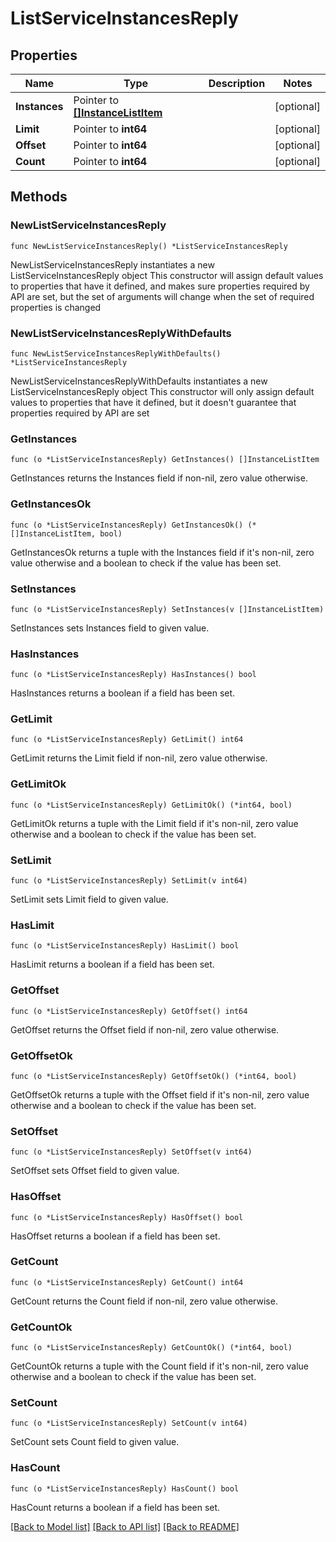 # ListServiceInstancesReply

## Properties

Name | Type | Description | Notes
------------ | ------------- | ------------- | -------------
**Instances** | Pointer to [**[]InstanceListItem**](InstanceListItem.md) |  | [optional] 
**Limit** | Pointer to **int64** |  | [optional] 
**Offset** | Pointer to **int64** |  | [optional] 
**Count** | Pointer to **int64** |  | [optional] 

## Methods

### NewListServiceInstancesReply

`func NewListServiceInstancesReply() *ListServiceInstancesReply`

NewListServiceInstancesReply instantiates a new ListServiceInstancesReply object
This constructor will assign default values to properties that have it defined,
and makes sure properties required by API are set, but the set of arguments
will change when the set of required properties is changed

### NewListServiceInstancesReplyWithDefaults

`func NewListServiceInstancesReplyWithDefaults() *ListServiceInstancesReply`

NewListServiceInstancesReplyWithDefaults instantiates a new ListServiceInstancesReply object
This constructor will only assign default values to properties that have it defined,
but it doesn't guarantee that properties required by API are set

### GetInstances

`func (o *ListServiceInstancesReply) GetInstances() []InstanceListItem`

GetInstances returns the Instances field if non-nil, zero value otherwise.

### GetInstancesOk

`func (o *ListServiceInstancesReply) GetInstancesOk() (*[]InstanceListItem, bool)`

GetInstancesOk returns a tuple with the Instances field if it's non-nil, zero value otherwise
and a boolean to check if the value has been set.

### SetInstances

`func (o *ListServiceInstancesReply) SetInstances(v []InstanceListItem)`

SetInstances sets Instances field to given value.

### HasInstances

`func (o *ListServiceInstancesReply) HasInstances() bool`

HasInstances returns a boolean if a field has been set.

### GetLimit

`func (o *ListServiceInstancesReply) GetLimit() int64`

GetLimit returns the Limit field if non-nil, zero value otherwise.

### GetLimitOk

`func (o *ListServiceInstancesReply) GetLimitOk() (*int64, bool)`

GetLimitOk returns a tuple with the Limit field if it's non-nil, zero value otherwise
and a boolean to check if the value has been set.

### SetLimit

`func (o *ListServiceInstancesReply) SetLimit(v int64)`

SetLimit sets Limit field to given value.

### HasLimit

`func (o *ListServiceInstancesReply) HasLimit() bool`

HasLimit returns a boolean if a field has been set.

### GetOffset

`func (o *ListServiceInstancesReply) GetOffset() int64`

GetOffset returns the Offset field if non-nil, zero value otherwise.

### GetOffsetOk

`func (o *ListServiceInstancesReply) GetOffsetOk() (*int64, bool)`

GetOffsetOk returns a tuple with the Offset field if it's non-nil, zero value otherwise
and a boolean to check if the value has been set.

### SetOffset

`func (o *ListServiceInstancesReply) SetOffset(v int64)`

SetOffset sets Offset field to given value.

### HasOffset

`func (o *ListServiceInstancesReply) HasOffset() bool`

HasOffset returns a boolean if a field has been set.

### GetCount

`func (o *ListServiceInstancesReply) GetCount() int64`

GetCount returns the Count field if non-nil, zero value otherwise.

### GetCountOk

`func (o *ListServiceInstancesReply) GetCountOk() (*int64, bool)`

GetCountOk returns a tuple with the Count field if it's non-nil, zero value otherwise
and a boolean to check if the value has been set.

### SetCount

`func (o *ListServiceInstancesReply) SetCount(v int64)`

SetCount sets Count field to given value.

### HasCount

`func (o *ListServiceInstancesReply) HasCount() bool`

HasCount returns a boolean if a field has been set.


[[Back to Model list]](../README.md#documentation-for-models) [[Back to API list]](../README.md#documentation-for-api-endpoints) [[Back to README]](../README.md)


